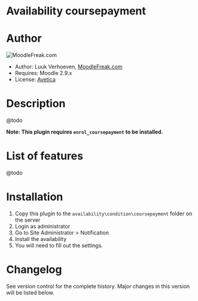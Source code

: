 Availability coursepayment
====================

Author
====================
![MoodleFreak.com](http://moodlefreak.com/logo_small.png)

* Author: Luuk Verhoeven, [MoodleFreak.com](http://www.moodlefreak.com/)
* Requires: Moodle 2.9.x
* License: [Avetica](http://avetica.nl)

Description
====================
@todo 

**Note: This plugin requires `enrol_coursepayment` to be installed.**


List of features
====================
@todo

Installation
====================
1.  Copy this plugin to the `availability\condition\coursepayment` folder on the server
2.  Login as administrator
3.  Go to Site Administrator > Notification
4.  Install the availability
5.  You will need to fill out the settings.

Changelog
====================

See version control for the complete history. Major changes in this version will be listed below.